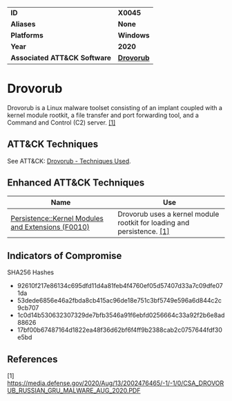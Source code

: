 <table>
<tr>
<td><b>ID</b></td>
<td><b>X0045</b></td>
</tr>
<tr>
<td><b>Aliases</b></td>
<td><b>None</b></td>
</tr>
<tr>
<td><b>Platforms</b></td>
<td><b>Windows</b></td>
</tr>
<tr>
<td><b>Year</b></td>
<td><b>2020</b></td>
</tr>
<tr>
<td><b>Associated ATT&CK Software</b></td>
<td><b><a href="https://attack.mitre.org/software/S0502/">Drovorub</a></b></td>
</tr>
</table>

# Drovorub

Drovorub is a Linux malware toolset consisting of an implant coupled with a kernel module rootkit, a file transfer and port forwarding tool, and a Command and Control (C2) server. [[1]](#1)

## ATT&CK Techniques

See ATT&CK: [Drovorub - Techniques Used](https://attack.mitre.org/software/S0502/).


## Enhanced ATT&CK Techniques

|Name|Use|
|---|---|
|[Persistence::Kernel Modules and Extensions (F0010)](../persistence/kernel-modules-and-extensions.md)|Drovorub uses a kernel module rootkit for loading and persistence. [[1]](#1)|


## Indicators of Compromise

SHA256 Hashes
- 92610f217e86134c695dfd11d4a81feb4f4760ef05d57407d33a7c09dfe071da
- 53dede6856e46a2fbda8cb415ac96de18e751c3bf5749e596a6d844c2c9cb707
- 1c0d14b530632307329de7bfb3546a91f6ebfd0256664c33a92f2b6e8ad88626
- 17bf00b67487164d1822ea48f36d62bf6f4ff9b2388cab2c0757644fdf30e5bd


## References

<a name="1">[1]</a> https://media.defense.gov/2020/Aug/13/2002476465/-1/-1/0/CSA_DROVORUB_RUSSIAN_GRU_MALWARE_AUG_2020.PDF